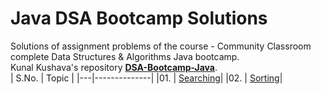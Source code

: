 # Java DSA Bootcamp Solutions
Solutions of assignment problems of the course - Community Classroom complete Data Structures &amp; Algorithms Java bootcamp.\
Kunal Kushava's repository [**DSA-Bootcamp-Java**](https://github.com/kunal-kushwaha/DSA-Bootcamp-Java).\
| S.No. | Topic | 
|---|--------------|
|01. | [Searching](/searching)|
|02. | [Sorting](/sorting)|

